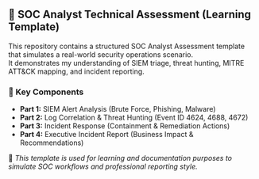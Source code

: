 ## 🧠 SOC Analyst Technical Assessment (Learning Template)

This repository contains a structured SOC Analyst Assessment template that simulates a real-world security operations scenario.  
It demonstrates my understanding of SIEM triage, threat hunting, MITRE ATT&CK mapping, and incident reporting.

### 🧩 Key Components
- **Part 1:** SIEM Alert Analysis (Brute Force, Phishing, Malware)
- **Part 2:** Log Correlation & Threat Hunting (Event ID 4624, 4688, 4672)
- **Part 3:** Incident Response (Containment & Remediation Actions)
- **Part 4:** Executive Incident Report (Business Impact & Recommendations)

📘 *This template is used for learning and documentation purposes to simulate SOC workflows and professional reporting style.*
